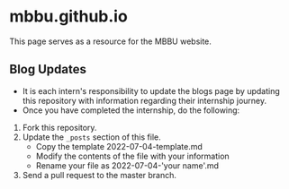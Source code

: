 # mbbu.github.io

This page serves as a resource for the MBBU website.

## Blog Updates
- It is each intern's responsibility to update the blogs page by updating this repository with information regarding their internship journey. 
- Once you have completed the internship, do the following:
 1. Fork this repository.
 2. Update the `_posts` section of this file. 
      - Copy the template 2022-07-04-template.md
      - Modify the contents of the file with your information
      - Rename your file as 2022-07-04-'your name'.md
 3. Send a pull request to the master branch.
